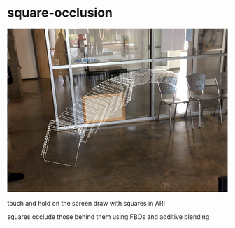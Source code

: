 # square-occlusion

![ar squares](img/squares.jpg)

touch and hold on the screen draw with squares in AR!

squares occlude those behind them using FBOs and additive blending
